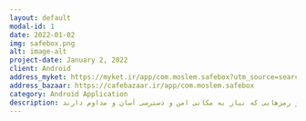```yaml
---
layout: default
modal-id: 1
date: 2022-01-02
img: safebox.png
alt: image-alt
project-date: January 2, 2022
client: Android
address_myket: https://myket.ir/app/com.moslem.safebox?utm_source=search-ads-gift&utm_medium=cpc
address_bazaar: https://cafebazaar.ir/app/com.moslem.safebox
category: Android Application
description: گاوصندوق برنامه ای است برای نگهداری اطلاعات ، حساب ها و رمزهایی که نیاز به مکانی امن و دسترسی آسان و مداوم دارند.
---
```

